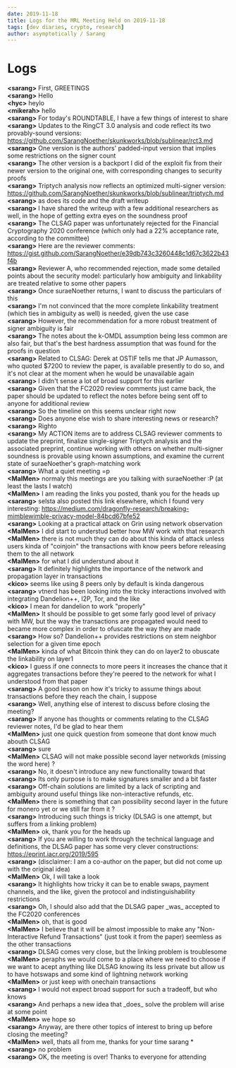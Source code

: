 ```yaml
---
date: 2019-11-18
title: Logs for the MRL Meeting Held on 2019-11-18
tags: [dev diaries, crypto, research]
author: asymptotically / Sarang
---
```


# Logs

**\<sarang\>** First, GREETINGS  
**\<sarang\>** Hello  
**\<hyc\>** heylo  
**\<mikerah\>** hello  
**\<sarang\>** For today's ROUNDTABLE, I have a few things of interest to share  
**\<sarang\>** Updates to the RingCT 3.0 analysis and code reflect its two provably-sound versions: https://github.com/SarangNoether/skunkworks/blob/sublinear/rct3.md  
**\<sarang\>** One version is the authors' padded-input version that implies some restrictions on the signer count  
**\<sarang\>** The other version is a backport I did of the exploit fix from their newer version to the original one, with corresponding changes to security proofs  
**\<sarang\>** Triptych analysis now reflects an optimized multi-signer version: https://github.com/SarangNoether/skunkworks/blob/sublinear/triptych.md  
**\<sarang\>** as does its code and the draft writeup  
**\<sarang\>** I have shared the writeup with a few additional researchers as well, in the hope of getting extra eyes on the soundness proof  
**\<sarang\>** The CLSAG paper was unfortunately rejected for the Financial Cryptography 2020 conference (which only had a 22% acceptance rate, according to the committee)  
**\<sarang\>** Here are the reviewer comments: https://gist.github.com/SarangNoether/e39db743c3260448c1d67c3622b43f4b  
**\<sarang\>** Reviewer A, who recommended rejection, made some detailed points about the security model: particularly how ambiguity and linkability are treated relative to some other papers  
**\<sarang\>** Once suraeNoether returns, I want to discuss the particulars of this  
**\<sarang\>** I'm not convinced that the more complete linkability treatment (which ties in ambiguity as well) is needed, given the use case  
**\<sarang\>** However, the recommendation for a more robust treatment of signer ambiguity is fair  
**\<sarang\>** The notes about the k-OMDL assumption being less common are also fair, but that's the best hardness assumption that was found for the proofs in question  
**\<sarang\>** Related to CLSAG:  Derek at OSTIF tells me that JP Aumasson, who quoted $7200 to review the paper, is available presently to do so, and it's not clear at the moment when he would be unavailable again  
**\<sarang\>** I didn't sense a lot of broad support for this earlier  
**\<sarang\>** Given that the FC2020 review comments just came back, the paper should be updated to reflect the notes before being sent off to anyone for additional review  
**\<sarang\>** So the timeline on this seems unclear right now  
**\<sarang\>** Does anyone else wish to share interesting news or research?  
**\<sarang\>** Righto  
**\<sarang\>** My ACTION items are to address CLSAG reviewer comments to update the preprint, finalize single-signer Triptych analysis and the associated preprint, continue working with others on whether multi-signer soundness is provable using known assumptions,  and examine the current state of suraeNoether's graph-matching work  
**\<sarang\>** What a quiet meeting =p  
**\<MalMen\>** normaly this meetings are you talking with suraeNoether :P (at least the lasts I watch)  
**\<MalMen\>** I am reading the links you posted, thank you for the heads up  
**\<sarang\>** selsta also posted this link elsewhere, which I found very interesting: https://medium.com/dragonfly-research/breaking-mimblewimble-privacy-model-84bcd67bfe52  
**\<sarang\>** Looking at a practical attack on Grin using network observation  
**\<MalMen\>** I did start to understud better how MW work with that research  
**\<MalMen\>** there is not much they can do about this kinda of attack unless users kinda of "coinjoin" the transactions with know peers before releasing them to the all network  
**\<MalMen\>** for what I did understund about it  
**\<sarang\>** It definitely highlights the importance of the network and propagation layer in transactions  
**\<kico\>** seems like using 8 peers only by default is kinda dangerous  
**\<sarang\>** vtnerd has been looking into the tricky interactions involved with integrating Dandelion++, I2P, Tor, and the like  
**\<kico\>** I mean for dandelion to work "properly"  
**\<MalMen\>** It should be possible to get some farly good level of privacy with MW, but the way the transactions are propagated would need to became more complex in order to ofuscate the way they are made  
**\<sarang\>** How so? Dandelion++ provides restrictions on stem neighbor selection for a given time epoch  
**\<MalMen\>** kinda of what Bitcoin think they can do on layer2 to obuscate the linkability on layer1  
**\<kico\>** I guess if one connects to more peers it increases the chance that it aggregates transactions before they're peered to the network for what I understood from that paper  
**\<sarang\>** A good lesson on how it's tricky to assume things about transactions before they reach the chain, I suppose  
**\<sarang\>** Well, anything else of interest to discuss before closing the meeting?  
**\<sarang\>** If anyone has thoughts or comments relating to the CLSAG reviewer notes, I'd be glad to hear them  
**\<MalMen\>** just one quick question from someone that dont know much abouth CLSAG  
**\<sarang\>** sure  
**\<MalMen\>** CLSAG will not make possible second layer networkds (missing the word here) ?  
**\<sarang\>** No, it doesn't introduce any new functionality toward that  
**\<sarang\>** Its only purpose is to make signatures smaller and a bit faster  
**\<sarang\>** Off-chain solutions are limited by a lack of scripting and ambiguity around useful things like non-interactive refunds, etc.  
**\<MalMen\>** there is something that can possibility second layer in the future for monero  yet or we still far from it ?  
**\<sarang\>** Introducing such things is tricky (DLSAG is one attempt, but suffers from a linking problem)  
**\<MalMen\>** ok, thank you for the heads up  
**\<sarang\>** If you are willing to work through the technical language and definitions, the DLSAG paper has some very clever constructions: https://eprint.iacr.org/2019/595  
**\<sarang\>** (disclaimer: I am a co-author on the paper, but did not come up with the original idea)  
**\<MalMen\>** Ok, I will take a look  
**\<sarang\>** It highlights how tricky it can be to enable swaps, payment channels, and the like, given the protocol and indistinguishability restrictions  
**\<sarang\>** Oh, I should also add that the DLSAG paper \_was\_ accepted to the FC2020 conferences  
**\<MalMen\>** oh, that is good  
**\<MalMen\>** I believe that it will be almost impossible to make any "Non-Interactive Refund Transactions" (just took it from the paper) seemless as the other transactions  
**\<sarang\>** DLSAG comes very close, but the linking problem is troublesome  
**\<MalMen\>** peraphs we would come to a place where we need to choose if we want to acept anything like DLSAG knowing its less private but allow us to have hotswaps and some kind of lightning network working  
**\<MalMen\>** or just keep with onechain transactions  
**\<sarang\>** I would not expect broad support for such a tradeoff, but who knows  
**\<sarang\>** And perhaps a new idea that \_does\_ solve the problem will arise at some point  
**\<MalMen\>** we hope so  
**\<sarang\>** Anyway, are there other topics of interest to bring up before closing the meeting?  
**\<MalMen\>** well, thats all from me, thanks for your time sarang \*  
**\<sarang\>** no problem  
**\<sarang\>** OK, the meeting is over! Thanks to everyone for attending  
